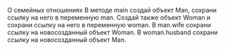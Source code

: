 О семейных отношениях
В методе main создай объект Man, сохрани ссылку на него в переменную man.
Создай также объект Woman и сохрани ссылку на него в переменную woman.
В man.wife сохрани ссылку на новосозданный объект Woman.
В woman.husband сохрани ссылку на новосозданный объект Man.